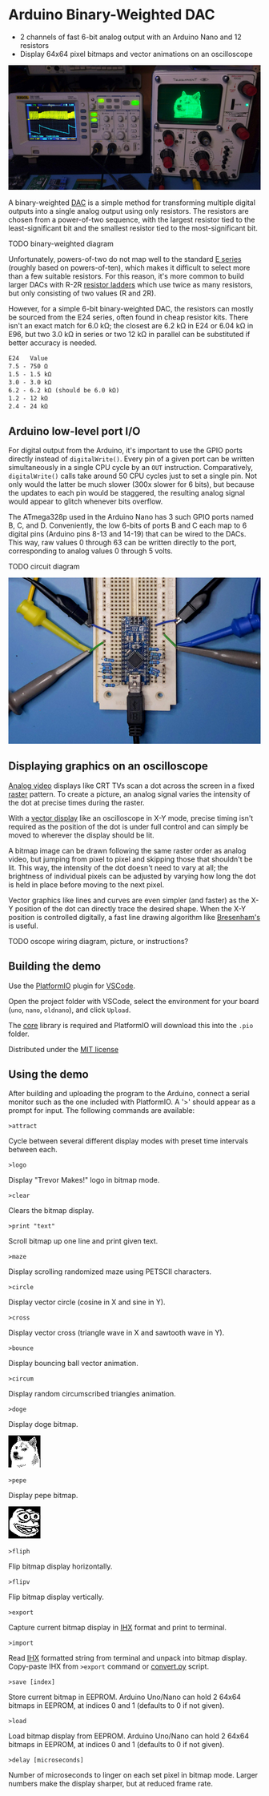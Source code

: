 # Arduino Binary-Weighted DAC

- 2 channels of fast 6-bit analog output with an Arduino Nano and 12 resistors
- Display 64x64 pixel bitmaps and vector animations on an oscilloscope

![](images/doge_scope.jpg)

A binary-weighted [DAC](https://en.wikipedia.org/wiki/Digital-to-analog_converter) is a simple method for transforming multiple digital outputs into a single analog output using only resistors. The resistors are chosen from a power-of-two sequence, with the largest resistor tied to the least-significant bit and the smallest resistor tied to the most-significant bit.

TODO binary-weighted diagram

Unfortunately, powers-of-two do not map well to the standard [E series](https://en.wikipedia.org/wiki/E_series_of_preferred_numbers) (roughly based on powers-of-ten), which makes it difficult to select more than a few suitable resistors. For this reason, it's more common to build larger DACs with R-2R [resistor ladders](https://en.wikipedia.org/wiki/Resistor_ladder) which use twice as many resistors, but only consisting of two values (R and 2R).

However, for a simple 6-bit binary-weighted DAC, the resistors can mostly be sourced from the E24 series, often found in cheap resistor kits. There isn't an exact match for 6.0 kΩ; the closest are 6.2 kΩ in E24 or 6.04 kΩ in E96, but two 3.0 kΩ in series or two 12 kΩ in parallel can be substituted if better accuracy is needed.

```
E24   Value
7.5 - 750 Ω
1.5 - 1.5 kΩ
3.0 - 3.0 kΩ
6.2 - 6.2 kΩ (should be 6.0 kΩ)
1.2 - 12 kΩ
2.4 - 24 kΩ
```

## Arduino low-level port I/O

For digital output from the Arduino, it's important to use the GPIO ports directly instead of `digitalWrite()`. Every pin of a given port can be written simultaneously in a single CPU cycle by an `OUT` instruction. Comparatively, `digitalWrite()` calls take around 50 CPU cycles just to set a single pin. Not only would the latter be much slower (300x slower for 6 bits), but because the updates to each pin would be staggered, the resulting analog signal would appear to glitch whenever bits overflow.

The ATmega328p used in the Arduino Nano has 3 such GPIO ports named B, C, and D. Conveniently, the low 6-bits of ports B and C each map to 6 digital pins (Arduino pins 8-13 and 14-19) that can be wired to the DACs. This way, raw values 0 through 63 can be written directly to the port, corresponding to analog values 0 through 5 volts.

TODO circuit diagram

![](images/breadboard.jpg)

## Displaying graphics on an oscilloscope

[Analog video](https://en.wikipedia.org/wiki/Analog_television) displays like CRT TVs scan a dot across the screen in a fixed [raster](https://en.wikipedia.org/wiki/Raster_scan) pattern. To create a picture, an analog signal varies the intensity of the dot at precise times during the raster.

With a [vector display](https://en.wikipedia.org/wiki/Vector_monitor) like an oscilloscope in X-Y mode, precise timing isn't required as the position of the dot is under full control and can simply be moved to wherever the display should be lit.

A bitmap image can be drawn following the same raster order as analog video, but jumping from pixel to pixel and skipping those that shouldn't be lit. This way, the intensity of the dot doesn't need to vary at all; the brightness of individual pixels can be adjusted by varying how long the dot is held in place before moving to the next pixel. 

Vector graphics like lines and curves are even simpler (and faster) as the X-Y position of the dot can directly trace the desired shape. When the X-Y position is controlled digitally, a fast line drawing algorithm like [Bresenham's](https://en.wikipedia.org/wiki/Bresenham's_line_algorithm) is useful.

TODO oscope wiring diagram, picture, or instructions?

## Building the demo

Use the [PlatformIO](https://platformio.org/) plugin for [VSCode](https://code.visualstudio.com/).

Open the project folder with VSCode, select the environment for your board (`uno`, `nano`, `oldnano`), and click `Upload`.

The [core](https://github.com/trevor-makes/core) library is required and PlatformIO will download this into the `.pio` folder.

Distributed under the [MIT license](LICENSE.txt)

## Using the demo

After building and uploading the program to the Arduino, connect a serial monitor such as the one included with PlatformIO. A '>' should appear as a prompt for input. The following commands are available:

```
>attract
```
Cycle between several different display modes with preset time intervals between each.

```
>logo
```
Display "Trevor Makes!" logo in bitmap mode.

```
>clear
```
Clears the bitmap display.

```
>print "text"
```
Scroll bitmap up one line and print given text.

```
>maze
```
Display scrolling randomized maze using PETSCII characters.

```
>circle
```
Display vector circle (cosine in X and sine in Y).

```
>cross
```
Display vector cross (triangle wave in X and sawtooth wave in Y).

```
>bounce
```
Display bouncing ball vector animation.

```
>circum
```
Display random circumscribed triangles animation.

```
>doge
```
Display doge bitmap.

![](bitmaps/doge.png)

```
>pepe
```
Display pepe bitmap.

![](bitmaps/pepe.png)

```
>fliph
```
Flip bitmap display horizontally.

```
>flipv
```
Flip bitmap display vertically.

```
>export
```
Capture current bitmap display in [IHX](https://en.wikipedia.org/wiki/Intel_HEX) format and print to terminal.

```
>import
```
Read [IHX](https://en.wikipedia.org/wiki/Intel_HEX) formatted string from terminal and unpack into bitmap display. Copy-paste IHX from `>export` command or [convert.py](bitmaps/convert.py) script.

```
>save [index]
```
Store current bitmap in EEPROM. Arduino Uno/Nano can hold 2 64x64 bitmaps in EEPROM, at indices 0 and 1 (defaults to 0 if not given).

```
>load
```
Load bitmap display from EEPROM. Arduino Uno/Nano can hold 2 64x64 bitmaps in EEPROM, at indices 0 and 1 (defaults to 0 if not given).

```
>delay [microseconds]
```
Number of microseconds to linger on each set pixel in bitmap mode. Larger numbers make the display sharper, but at reduced frame rate.
